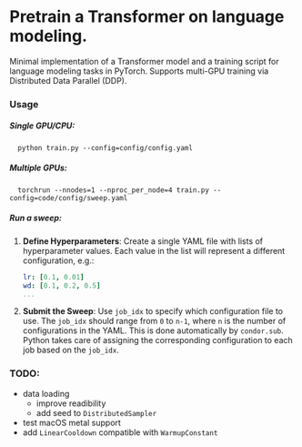 # Pretrain a Transformer on language modeling.
Minimal implementation of a Transformer model and a training script for language modeling tasks in PyTorch. Supports multi-GPU training via Distributed Data Parallel (DDP).

### Usage

##### Single GPU/CPU:
```
  python train.py --config=config/config.yaml
```
##### Multiple GPUs:
```
  torchrun --nnodes=1 --nproc_per_node=4 train.py --config=code/config/sweep.yaml
```

##### Run a sweep:

1. **Define Hyperparameters**:
  Create a single YAML file with lists of hyperparameter values. Each value in the list will represent a different configuration, e.g.:
   ```yaml
   lr: [0.1, 0.01]
   wd: [0.1, 0.2, 0.5]
   ...
   ```
2. **Submit the Sweep**: 
  Use `job_idx` to specify which configuration file to use. The `job_idx` should range from `0` to `n-1`, where `n` is the number of configurations in the YAML. This is done automatically by `condor.sub`. Python takes care of assigning the corresponding configuration to each job based on the `job_idx`.


### TODO:
- data loading
  - improve readibility
  - add seed to `DistributedSampler`
- test macOS metal support
- add `LinearCooldown` compatible with `WarmupConstant`

